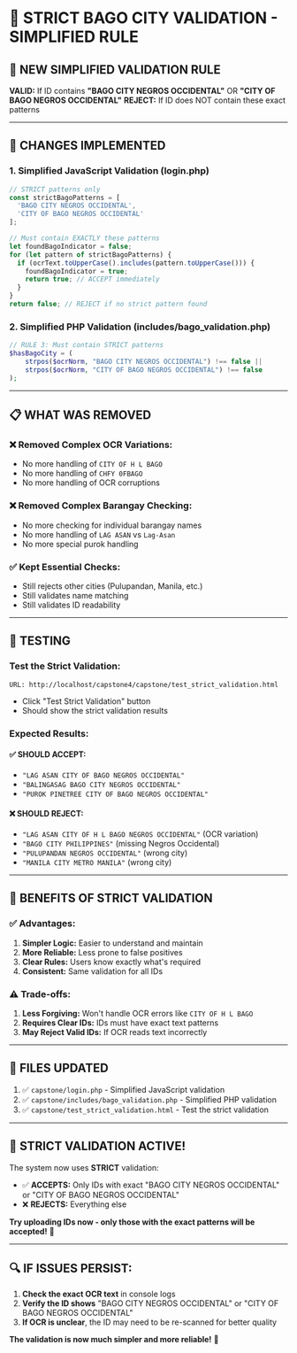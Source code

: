 # 🔧 STRICT BAGO CITY VALIDATION - SIMPLIFIED RULE

## 🎯 **NEW SIMPLIFIED VALIDATION RULE**

**VALID:** If ID contains **"BAGO CITY NEGROS OCCIDENTAL"** OR **"CITY OF BAGO NEGROS OCCIDENTAL"**
**REJECT:** If ID does NOT contain these exact patterns

---

## 🚀 **CHANGES IMPLEMENTED**

### **1. Simplified JavaScript Validation (login.php)**
```javascript
// STRICT patterns only
const strictBagoPatterns = [
  'BAGO CITY NEGROS OCCIDENTAL',
  'CITY OF BAGO NEGROS OCCIDENTAL'
];

// Must contain EXACTLY these patterns
let foundBagoIndicator = false;
for (let pattern of strictBagoPatterns) {
  if (ocrText.toUpperCase().includes(pattern.toUpperCase())) {
    foundBagoIndicator = true;
    return true; // ACCEPT immediately
  }
}
return false; // REJECT if no strict pattern found
```

### **2. Simplified PHP Validation (includes/bago_validation.php)**
```php
// RULE 3: Must contain STRICT patterns
$hasBagoCity = (
    strpos($ocrNorm, "BAGO CITY NEGROS OCCIDENTAL") !== false ||
    strpos($ocrNorm, "CITY OF BAGO NEGROS OCCIDENTAL") !== false
);
```

---

## 📋 **WHAT WAS REMOVED**

### **❌ Removed Complex OCR Variations:**
- No more handling of `CITY OF H L BAGO`
- No more handling of `CHFY 0FBAGO` 
- No more handling of OCR corruptions

### **❌ Removed Complex Barangay Checking:**
- No more checking for individual barangay names
- No more handling of `LAG ASAN` vs `Lag-Asan`
- No more special purok handling

### **✅ Kept Essential Checks:**
- Still rejects other cities (Pulupandan, Manila, etc.)
- Still validates name matching
- Still validates ID readability

---

## 🧪 **TESTING**

### **Test the Strict Validation:**
```
URL: http://localhost/capstone4/capstone/test_strict_validation.html
```
- Click "Test Strict Validation" button
- Should show the strict validation results

### **Expected Results:**

#### **✅ SHOULD ACCEPT:**
- `"LAG ASAN CITY OF BAGO NEGROS OCCIDENTAL"`
- `"BALINGASAG BAGO CITY NEGROS OCCIDENTAL"`
- `"PUROK PINETREE CITY OF BAGO NEGROS OCCIDENTAL"`

#### **❌ SHOULD REJECT:**
- `"LAG ASAN CITY OF H L BAGO NEGROS OCCIDENTAL"` (OCR variation)
- `"BAGO CITY PHILIPPINES"` (missing Negros Occidental)
- `"PULUPANDAN NEGROS OCCIDENTAL"` (wrong city)
- `"MANILA CITY METRO MANILA"` (wrong city)

---

## 🎯 **BENEFITS OF STRICT VALIDATION**

### **✅ Advantages:**
1. **Simpler Logic:** Easier to understand and maintain
2. **More Reliable:** Less prone to false positives
3. **Clear Rules:** Users know exactly what's required
4. **Consistent:** Same validation for all IDs

### **⚠️ Trade-offs:**
1. **Less Forgiving:** Won't handle OCR errors like `CITY OF H L BAGO`
2. **Requires Clear IDs:** IDs must have exact text patterns
3. **May Reject Valid IDs:** If OCR reads text incorrectly

---

## 📁 **FILES UPDATED**

1. ✅ `capstone/login.php` - Simplified JavaScript validation
2. ✅ `capstone/includes/bago_validation.php` - Simplified PHP validation
3. ✅ `capstone/test_strict_validation.html` - Test the strict validation

---

## 🎉 **STRICT VALIDATION ACTIVE!**

The system now uses **STRICT** validation:
- ✅ **ACCEPTS:** Only IDs with exact "BAGO CITY NEGROS OCCIDENTAL" or "CITY OF BAGO NEGROS OCCIDENTAL"
- ❌ **REJECTS:** Everything else

**Try uploading IDs now - only those with the exact patterns will be accepted!** 🚀

---

## 🔍 **IF ISSUES PERSIST:**

1. **Check the exact OCR text** in console logs
2. **Verify the ID shows** "BAGO CITY NEGROS OCCIDENTAL" or "CITY OF BAGO NEGROS OCCIDENTAL"
3. **If OCR is unclear**, the ID may need to be re-scanned for better quality

**The validation is now much simpler and more reliable!** 🔧
